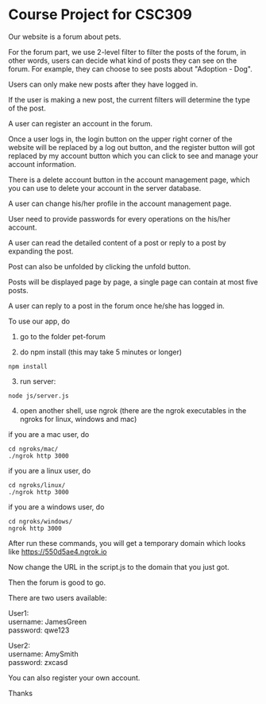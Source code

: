 # Course Project for CSC309

Our website is a forum about pets.

For the forum part, we use 2-level filter to filter the posts of the forum, in other words, users can decide what kind of posts they can see on the forum. For example, they can choose to see posts about "Adoption - Dog".

Users can only make new posts after they have logged in.

If the user is making a new post, the current filters will determine the type of the post.

A user can register an account in the forum.

Once a user logs in, the login button on the upper right corner of the website will be replaced by a log out button, and the register button will got replaced by my account button which you can click to see and manage your account information.

There is a delete account button in the account management page, which you can use to delete your account in the server database.

A user can change his/her profile in the account management page.

User need to provide passwords for every operations on the his/her account.

A user can read the detailed content of a post or reply to a post by expanding the post.

Post can also be unfolded by clicking the unfold button.

Posts will be displayed page by page, a single page can contain at most five posts.

A user can reply to a post in the forum once he/she has logged in.

To use our app, do

1. go to the folder pet-forum

2. do npm install (this may take 5 minutes or longer)
```
npm install
```

3. run server:

```
node js/server.js
```

4. open another shell, use ngrok (there are the ngrok executables in the ngroks for linux, windows and mac)

if you are a mac user, do
```
cd ngroks/mac/
./ngrok http 3000
```

if you are a linux user, do
```
cd ngroks/linux/
./ngrok http 3000
```

if you are a windows user, do
```
cd ngroks/windows/
ngrok http 3000
```

After run these commands, you will get a temporary domain which looks like https://550d5ae4.ngrok.io

Now change the URL in the script.js to the domain that you just got.

Then the forum is good to go.


There are two users available:

User1:<br/>
username: JamesGreen<br/>
password: qwe123


User2:<br/>
username: AmySmith<br/>
password: zxcasd


You can also register your own account.<br/>

Thanks
